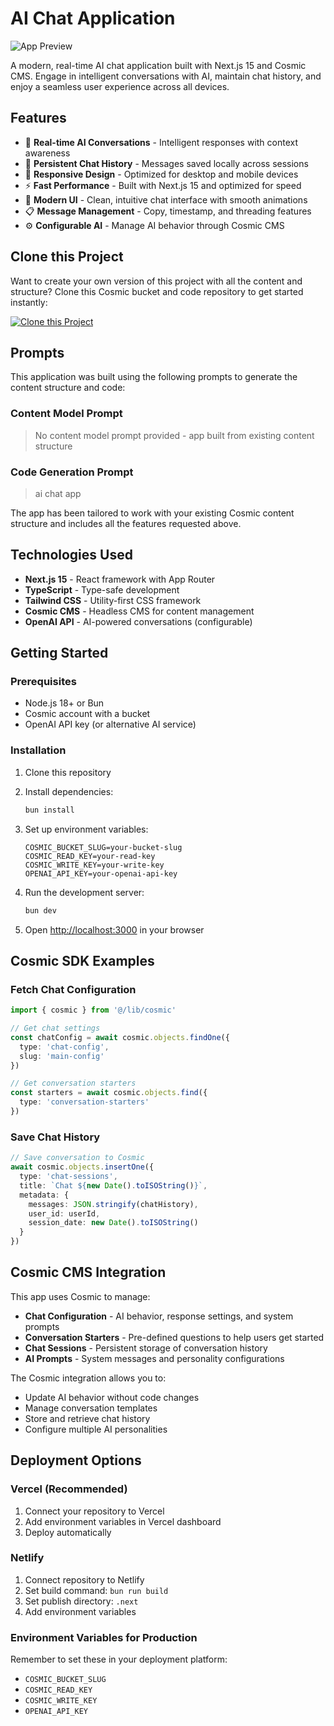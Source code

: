 # AI Chat Application

![App Preview](https://images.unsplash.com/photo-1677442136019-21780ecad995?w=1200&h=300&fit=crop&auto=format)

A modern, real-time AI chat application built with Next.js 15 and Cosmic CMS. Engage in intelligent conversations with AI, maintain chat history, and enjoy a seamless user experience across all devices.

## Features

- 🤖 **Real-time AI Conversations** - Intelligent responses with context awareness
- 💾 **Persistent Chat History** - Messages saved locally across sessions
- 📱 **Responsive Design** - Optimized for desktop and mobile devices
- ⚡ **Fast Performance** - Built with Next.js 15 and optimized for speed
- 🎨 **Modern UI** - Clean, intuitive chat interface with smooth animations
- 📋 **Message Management** - Copy, timestamp, and threading features
- ⚙️ **Configurable AI** - Manage AI behavior through Cosmic CMS

## Clone this Project

Want to create your own version of this project with all the content and structure? Clone this Cosmic bucket and code repository to get started instantly:

[![Clone this Project](https://img.shields.io/badge/Clone%20this%20Project-29abe2?style=for-the-badge&logo=cosmic&logoColor=white)](https://app.cosmicjs.com/projects/new?clone_bucket=68ad609a1f09167261d58d08&clone_repository=68ad620e1f09167261d58d12)

## Prompts

This application was built using the following prompts to generate the content structure and code:

### Content Model Prompt

> No content model prompt provided - app built from existing content structure

### Code Generation Prompt

> ai chat app

The app has been tailored to work with your existing Cosmic content structure and includes all the features requested above.

## Technologies Used

- **Next.js 15** - React framework with App Router
- **TypeScript** - Type-safe development
- **Tailwind CSS** - Utility-first CSS framework
- **Cosmic CMS** - Headless CMS for content management
- **OpenAI API** - AI-powered conversations (configurable)

## Getting Started

### Prerequisites

- Node.js 18+ or Bun
- Cosmic account with a bucket
- OpenAI API key (or alternative AI service)

### Installation

1. Clone this repository
2. Install dependencies:
   ```bash
   bun install
   ```

3. Set up environment variables:
   ```env
   COSMIC_BUCKET_SLUG=your-bucket-slug
   COSMIC_READ_KEY=your-read-key
   COSMIC_WRITE_KEY=your-write-key
   OPENAI_API_KEY=your-openai-api-key
   ```

4. Run the development server:
   ```bash
   bun dev
   ```

5. Open [http://localhost:3000](http://localhost:3000) in your browser

## Cosmic SDK Examples

### Fetch Chat Configuration
```typescript
import { cosmic } from '@/lib/cosmic'

// Get chat settings
const chatConfig = await cosmic.objects.findOne({
  type: 'chat-config',
  slug: 'main-config'
})

// Get conversation starters
const starters = await cosmic.objects.find({
  type: 'conversation-starters'
})
```

### Save Chat History
```typescript
// Save conversation to Cosmic
await cosmic.objects.insertOne({
  type: 'chat-sessions',
  title: `Chat ${new Date().toISOString()}`,
  metadata: {
    messages: JSON.stringify(chatHistory),
    user_id: userId,
    session_date: new Date().toISOString()
  }
})
```

## Cosmic CMS Integration

This app uses Cosmic to manage:

- **Chat Configuration** - AI behavior, response settings, and system prompts
- **Conversation Starters** - Pre-defined questions to help users get started
- **Chat Sessions** - Persistent storage of conversation history
- **AI Prompts** - System messages and personality configurations

The Cosmic integration allows you to:
- Update AI behavior without code changes
- Manage conversation templates
- Store and retrieve chat history
- Configure multiple AI personalities

## Deployment Options

### Vercel (Recommended)
1. Connect your repository to Vercel
2. Add environment variables in Vercel dashboard
3. Deploy automatically

### Netlify
1. Connect repository to Netlify
2. Set build command: `bun run build`
3. Set publish directory: `.next`
4. Add environment variables

### Environment Variables for Production

Remember to set these in your deployment platform:
- `COSMIC_BUCKET_SLUG`
- `COSMIC_READ_KEY` 
- `COSMIC_WRITE_KEY`
- `OPENAI_API_KEY`

<!-- README_END -->